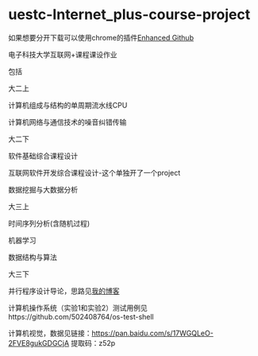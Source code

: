# uestc-Internet_plus-course-project

如果想要分开下载可以使用chrome的插件[Enhanced Github](https://chrome.google.com/webstore/detail/anlikcnbgdeidpacdbdljnabclhahhmd)

电子科技大学互联网+课程课设作业

包括

大二上

计算机组成与结构的单周期流水线CPU

计算机网络与通信技术的噪音纠错传输

大二下

软件基础综合课程设计

互联网软件开发综合课程设计-这个单独开了一个project

数据挖掘与大数据分析


大三上

时间序列分析(含随机过程)

机器学习

数据结构与算法

大三下

并行程序设计导论，思路见[我的博客](https://543877815.github.io/2019/04/25/ubuntu%E4%B8%8B%E8%BF%90%E8%A1%8CMPI/)

计算机操作系统（实验1和实验2）测试用例见https://github.com/502408764/os-test-shell

计算机视觉，数据见链接：https://pan.baidu.com/s/17WGQLeO-2FVE8gukGDGCjA 提取码：z52p 

